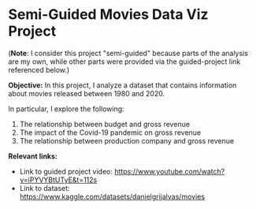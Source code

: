 # Semi-Guided Movies Data Viz Project

(**Note**: I consider this project "semi-guided" because parts of the analysis are my own, while other parts
were provided via the guided-project link referenced below.)

**Objective:** In this project, I analyze a dataset that contains information about movies released between 1980 and 2020.

In particular, I explore the following:

1) The relationship between budget and gross revenue
2) The impact of the Covid-19 pandemic on gross revenue
3) The relationship between production company and gross revenue

**Relevant links:**

- Link to guided project video: https://www.youtube.com/watch?v=iPYVYBtUTyE&t=112s
- Link to dataset: https://www.kaggle.com/datasets/danielgrijalvas/movies
